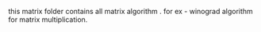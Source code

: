 this matrix folder contains all matrix algorithm .
for ex - winograd algorithm for matrix multiplication.

